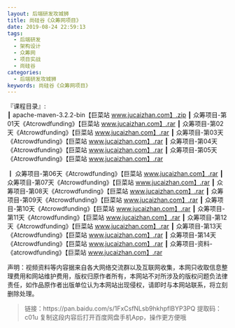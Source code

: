 ```yaml
---
layout: 后端研发攻城狮
title: 尚硅谷《众筹网项目》
date: 2019-08-24 22:59:13
tags:
  - 后端研发
  - 架构设计
  - 众筹网
  - 项目实战
  - 尚硅谷
categories:
  - 后端研发攻城狮
keywords: 尚硅谷《众筹网项目》
---
```

『课程目录』:  
┃  apache-maven-3.2.2-bin【巨菜站 www.jucaizhan.com】.zip
┃  众筹项目-第01天《Atcrowdfunding》【巨菜站 www.jucaizhan.com】.rar
┃  众筹项目-第02天《Atcrowdfunding》【巨菜站 www.jucaizhan.com】.rar
┃  众筹项目-第03天《Atcrowdfunding》【巨菜站 www.jucaizhan.com】.rar
┃  众筹项目-第04天《Atcrowdfunding》【巨菜站 www.jucaizhan.com】.rar
┃  众筹项目-第05天《Atcrowdfunding》【巨菜站 www.jucaizhan.com】.rar
<!-- more -->  
┃  众筹项目-第06天《Atcrowdfunding》【巨菜站 www.jucaizhan.com】.rar
┃  众筹项目-第07天《Atcrowdfunding》【巨菜站 www.jucaizhan.com】.rar
┃  众筹项目-第08天《Atcrowdfunding》【巨菜站 www.jucaizhan.com】.rar
┃  众筹项目-第09天《Atcrowdfunding》【巨菜站 www.jucaizhan.com】.rar
┃  众筹项目-第10天《Atcrowdfunding》【巨菜站 www.jucaizhan.com】.rar
┃  众筹项目-第11天《Atcrowdfunding》【巨菜站 www.jucaizhan.com】.rar
┃  众筹项目-第12天《Atcrowdfunding》【巨菜站 www.jucaizhan.com】.rar
┃  众筹项目-第13天《Atcrowdfunding》【巨菜站 www.jucaizhan.com】.rar
┃  众筹项目-第14天《Atcrowdfunding》【巨菜站 www.jucaizhan.com】.rar
┃  众筹项目-资料-《atcrowdfunding》【巨菜站 www.jucaizhan.com】.rar
<div class="post-copyright">
    <div class="post-copyright__author">
      <span class="post-copyright-meta">声明：视频资料等内容据来自各大网络交流群以及互联网收集，本网只收取信息整理费用和网站维护费用，版权归原作者所有，本网站不对所涉及的版权问题负法律责任，如作品原作者出版单位认为本网站出现侵权，请即时与本网站联系，将立刻删除处理。 </span>
    </div>
</div>

<blockquote class="blockquote-center">
链接：https://pan.baidu.com/s/1FxCsfNLsb9hkhpflBYP3PQ 
提取码：c01u 
复制这段内容后打开百度网盘手机App，操作更方便哦
</blockquote>

